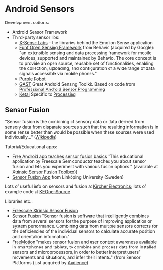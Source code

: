 # Android Sensors

Development options:

* Android Sensor Framework
* Third-party sensor libs:
  * [X-Sense Labs](https://github.com/xsenselabs) - the libraries behind the Emotion Sense application
  * [Funf Open Sensing Framework](http://www.funf.org/about.html) from Behavio (acquired by Google): "an extensible sensing and data processing framework for mobile devices, supported and maintained by Behavio. The core concept is to provide an open source, reusable set of functionalities, enabling the collection, uploading, and configuration of a wide range of data signals accessible via mobile phones."
  * [Purple Robot](http://tech.cbits.northwestern.edu/purple-robot/)
  * [GAST](https://github.com/gast-lib/gast-lib) Great Android Sensing
Toolkit.  Based on code from
[ Professional Android Sensor Programming](http://www.wiley.com/WileyCDA/WileyTitle/productCd-1118183487.html)
  * [Ketai](https://code.google.com/p/ketai/) Specific to [Processing](http://processing.org/)

## Sensor Fusion

"Sensor fusion is the combining of sensory data or data derived from
sensory data from disparate sources such that the resulting
information is in some sense better than would be possible when these
sources were used individually..."
([Wikipedia](http://en.wikipedia.org/wiki/Sensor_fusion))

Tutorial/Educational apps:

* [Free Android app teaches sensor fusion basics](https://community.freescale.com/community/the-embedded-beat/blog/2013/04/08/free-android-app-teaches-sensor-fusion-basics)
"This educational application by Freescale Semiconductor teaches you
about sensor fusion and lets you experiment with various fusion
options." (available at [Xtrinsic Sensor Fusion Toolbox](https://play.google.com/store/apps/details?id=com.freescale.sensors.sfusion&feature=search_result)))
* [Sensor Fusion App](http://users.isy.liu.se/en/rt/fredrik/app/) from Linköping University (Sweden)

Lots of useful info on sensors and fusion at
[Kircher Electronics](http://www.kircherelectronics.com/blog/); lots
of example code at [KEOpenSource](https://github.com/KEOpenSource)

Libraries etc.:

* [Freescale Xtrinsic Sensor Fusion](http://www.freescale.com/webapp/sps/site/overview.jsp?code=XTRSICSNSTLBOX&tid=vansensorfusion)
* [Sensor Fusion](http://www.kionix.com/sensor-fusion) "Sensor
    fusion is software that intelligently combines data from several
    sensors for the purpose of improving application or system
    performance. Combining data from multiple sensors corrects for the
    deficiencies of the individual sensors to calculate accurate
    position and orientation information."
* [FreeMotion](http://www.sensorplatforms.com/freemotion-library/)
    "makes sensor fusion and user context awareness available in
    smartphones and tablets, to combine and process data from
    installed sensors and microprocessors, in order to better
    interpret users’ movements and situations, and infer their
    intents." (from Sensor Platforms (just acquired by
    [Audience](http://audience.com/component/zoo/item/audience-completes-acquisition-of-sensor-platformsw))

